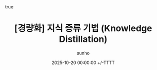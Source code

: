 ---
title: "[경량화] 지식 증류 기법 (Knowledge Distillation)"
date: 2025-10-20 00:00:00 +/-TTTT
categories: [AI, 딥러닝]
tags: [경량화]
math: true
toc: true
author: sunho
---